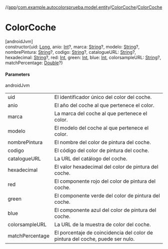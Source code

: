 //[app](../../../index.md)/[com.example.autocolorsprueba.model.entity](../index.md)/[ColorCoche](index.md)/[ColorCoche](-color-coche.md)

# ColorCoche

[androidJvm]\
constructor(uid: [Long](https://kotlinlang.org/api/latest/jvm/stdlib/kotlin/-long/index.html), anio: [Int](https://kotlinlang.org/api/latest/jvm/stdlib/kotlin/-int/index.html)?, marca: [String](https://kotlinlang.org/api/latest/jvm/stdlib/kotlin/-string/index.html)?, modelo: [String](https://kotlinlang.org/api/latest/jvm/stdlib/kotlin/-string/index.html)?, nombrePintura: [String](https://kotlinlang.org/api/latest/jvm/stdlib/kotlin/-string/index.html)?, codigo: [String](https://kotlinlang.org/api/latest/jvm/stdlib/kotlin/-string/index.html)?, catalogueURL: [String](https://kotlinlang.org/api/latest/jvm/stdlib/kotlin/-string/index.html)?, hexadecimal: [String](https://kotlinlang.org/api/latest/jvm/stdlib/kotlin/-string/index.html)?, red: [Int](https://kotlinlang.org/api/latest/jvm/stdlib/kotlin/-int/index.html), green: [Int](https://kotlinlang.org/api/latest/jvm/stdlib/kotlin/-int/index.html), blue: [Int](https://kotlinlang.org/api/latest/jvm/stdlib/kotlin/-int/index.html), colorsampleURL: [String](https://kotlinlang.org/api/latest/jvm/stdlib/kotlin/-string/index.html)?, matchPercentage: [Double](https://kotlinlang.org/api/latest/jvm/stdlib/kotlin/-double/index.html)?)

#### Parameters

androidJvm

| | |
|---|---|
| uid | El identificador único del color del coche. |
| anio | El año del coche al que pertenece el color. |
| marca | La marca del coche al que pertenece el color. |
| modelo | El modelo del coche al que pertenece el color. |
| nombrePintura | El nombre del color de pintura del coche. |
| codigo | El código del color de pintura del coche. |
| catalogueURL | La URL del catálogo del coche. |
| hexadecimal | El valor hexadecimal del color de pintura del coche. |
| red | El componente rojo del color de pintura del coche. |
| green | El componente verde del color de pintura del coche. |
| blue | El componente azul del color de pintura del coche. |
| colorsampleURL | La URL de la muestra de color del coche. |
| matchPercentage | El porcentaje de coincidencia del color de pintura del coche, puede ser nulo. |

